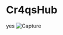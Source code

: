 # Cr4qsHub
yes
![Capture](https://user-images.githubusercontent.com/106462237/210728009-32d6ccbe-3714-4c22-9e51-cd2438a3f816.PNG)
